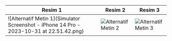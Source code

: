 | Resim 1                                      | Resim 2                                      | Resim 3                                      |
| -------------------------------------------- | -------------------------------------------- | -------------------------------------------- |
| ![Alternatif Metin 1](Simulator Screenshot - iPhone 14 Pro - 2023-10-31 at 22.51.42.png)          | ![Alternatif Metin 2](resim_url_2)          | ![Alternatif Metin 3](resim_url_3)          |

